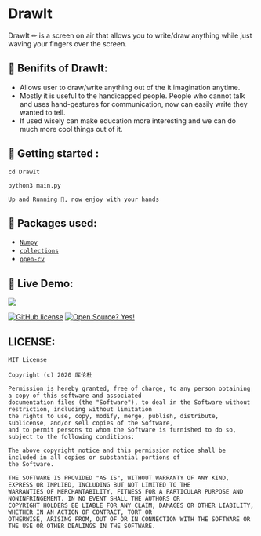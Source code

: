 # DrawIt

DrawIt ✏ is a screen on air that allows you to write/draw anything while just waving your fingers over the screen. 

## 📎 Benifits of DrawIt: 
* Allows user to draw/write anything out of the it imagination anytime. 
* Mostly it is useful to the handicapped people. People who cannot talk and uses hand-gestures for communication, now can easily write they wanted to tell. 
* If used wisely can make education more interesting and we can do much more cool things out of it. 

## 🏁 Getting started :
```shell 
cd DrawIt
```
```shell
python3 main.py
```
```Up and Running 💨, now enjoy with your hands``` 




## 🎁 Packages used:
* [`Numpy`](https://github.com/numpy/numpy)
* [`collections`](https://docs.python.org/3/library/collections.html)
* [`open-cv`](https://github.com/opencv/opencv-python)

## 🔴 Live Demo: 
![](GIF-201230_151438.gif)

[![GitHub license](https://img.shields.io/github/license/Naereen/StrapDown.js.svg)](https://github.com/kulendu/DrawIt/LICENSE.md)
[![Open Source? Yes!](https://badgen.net/badge/Open%20Source%20%3F/Yes%21/blue?icon=github)](https://github.com/kulendu/DrawIt/)

## LICENSE:
```
MIT License

Copyright (c) 2020 库伦杜

Permission is hereby granted, free of charge, to any person obtaining a copy of this software and associated 
documentation files (the "Software"), to deal in the Software without restriction, including without limitation
the rights to use, copy, modify, merge, publish, distribute, sublicense, and/or sell copies of the Software, 
and to permit persons to whom the Software is furnished to do so, subject to the following conditions:

The above copyright notice and this permission notice shall be included in all copies or substantial portions of
the Software.

THE SOFTWARE IS PROVIDED "AS IS", WITHOUT WARRANTY OF ANY KIND, EXPRESS OR IMPLIED, INCLUDING BUT NOT LIMITED TO THE 
WARRANTIES OF MERCHANTABILITY, FITNESS FOR A PARTICULAR PURPOSE AND NONINFRINGEMENT. IN NO EVENT SHALL THE AUTHORS OR
COPYRIGHT HOLDERS BE LIABLE FOR ANY CLAIM, DAMAGES OR OTHER LIABILITY, WHETHER IN AN ACTION OF CONTRACT, TORT OR 
OTHERWISE, ARISING FROM, OUT OF OR IN CONNECTION WITH THE SOFTWARE OR THE USE OR OTHER DEALINGS IN THE SOFTWARE.

```
